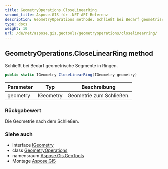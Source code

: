 ```yaml
---
title: GeometryOperations.CloseLinearRing
second_title: Aspose.GIS für .NET-API-Referenz
description: GeometryOperations methode. Schließt bei Bedarf geometrische Segmente in Ringen.
type: docs
weight: 10
url: /de/net/aspose.gis.geotools/geometryoperations/closelinearring/
---
```

## GeometryOperations.CloseLinearRing method

Schließt bei Bedarf geometrische Segmente in Ringen.

```csharp
public static IGeometry CloseLinearRing(IGeometry geometry)
```

| Parameter | Typ | Beschreibung |
| --- | --- | --- |
| geometry | IGeometry | Geometrie zum Schließen. |

### Rückgabewert

Die Geometrie nach dem Schließen.

### Siehe auch

* interface [IGeometry](../../../aspose.gis.geometries/igeometry/)
* class [GeometryOperations](../)
* namensraum [Aspose.Gis.GeoTools](../../geometryoperations/)
* Montage [Aspose.GIS](../../../)


